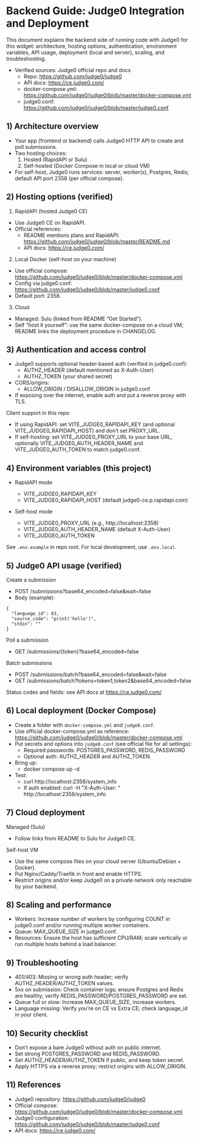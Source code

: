 # Backend Guide: Judge0 Integration and Deployment

This document explains the backend side of running code with Judge0 for this widget: architecture, hosting options, authentication, environment variables, API usage, deployment (local and server), scaling, and troubleshooting.

- Verified sources: Judge0 official repo and docs
  - Repo: https://github.com/judge0/judge0
  - API docs: https://ce.judge0.com/
  - docker-compose.yml: https://github.com/judge0/judge0/blob/master/docker-compose.yml
  - judge0.conf: https://github.com/judge0/judge0/blob/master/judge0.conf

## 1) Architecture overview

- Your app (frontend or backend) calls Judge0 HTTP API to create and poll submissions.
- Two hosting choices:
  1) Hosted (RapidAPI or Sulu)
  2) Self-hosted (Docker Compose in local or cloud VM)
- For self-host, Judge0 runs services: server, worker(s), Postgres, Redis; default API port 2358 (per official compose).

## 2) Hosting options (verified)

1) RapidAPI (hosted Judge0 CE)
- Use Judge0 CE on RapidAPI.
- Official references:
  - README mentions plans and RapidAPI: https://github.com/judge0/judge0/blob/master/README.md
  - API docs: https://ce.judge0.com/

2) Local Docker (self-host on your machine)
- Use official compose: https://github.com/judge0/judge0/blob/master/docker-compose.yml
- Config via judge0.conf: https://github.com/judge0/judge0/blob/master/judge0.conf
- Default port: 2358.

3) Cloud
- Managed: Sulu (linked from README “Get Started”).
- Self “host it yourself”: use the same docker-compose on a cloud VM; README links the deployment procedure in CHANGELOG.

## 3) Authentication and access control

- Judge0 supports optional header-based auth (verified in judge0.conf):
  - AUTHZ_HEADER (default mentioned as X-Auth-User)
  - AUTHZ_TOKEN (your shared secret)
- CORS/origins:
  - ALLOW_ORIGIN / DISALLOW_ORIGIN in judge0.conf
- If exposing over the internet, enable auth and put a reverse proxy with TLS.

Client support in this repo
- If using RapidAPI: set VITE_JUDGE0_RAPIDAPI_KEY (and optional VITE_JUDGE0_RAPIDAPI_HOST) and don’t set PROXY_URL.
- If self-hosting: set VITE_JUDGE0_PROXY_URL to your base URL, optionally VITE_JUDGE0_AUTH_HEADER_NAME and VITE_JUDGE0_AUTH_TOKEN to match judge0.conf.

## 4) Environment variables (this project)

- RapidAPI mode
  - VITE_JUDGE0_RAPIDAPI_KEY
  - VITE_JUDGE0_RAPIDAPI_HOST (default judge0-ce.p.rapidapi.com)

- Self-host mode
  - VITE_JUDGE0_PROXY_URL (e.g., http://localhost:2358)
  - VITE_JUDGE0_AUTH_HEADER_NAME (default X-Auth-User)
  - VITE_JUDGE0_AUTH_TOKEN

See `.env.example` in repo root. For local development, use `.env.local`.

## 5) Judge0 API usage (verified)

Create a submission
- POST /submissions?base64_encoded=false&wait=false
- Body (example):
```
{
  "language_id": 63,
  "source_code": "print('hello')",
  "stdin": ""
}
```

Poll a submission
- GET /submissions/{token}?base64_encoded=false

Batch submissions
- POST /submissions/batch?base64_encoded=false&wait=false
- GET /submissions/batch?tokens=token1,token2&base64_encoded=false

Status codes and fields: see API docs at https://ce.judge0.com/

## 6) Local deployment (Docker Compose)

- Create a folder with `docker-compose.yml` and `judge0.conf`.
- Use official docker-compose.yml as reference: https://github.com/judge0/judge0/blob/master/docker-compose.yml
- Put secrets and options into `judge0.conf` (see official file for all settings):
  - Required passwords: POSTGRES_PASSWORD, REDIS_PASSWORD
  - Optional auth: AUTHZ_HEADER and AUTHZ_TOKEN
- Bring up:
  - docker compose up -d
- Test:
  - curl http://localhost:2358/system_info
  - If auth enabled: curl -H "X-Auth-User: <token>" http://localhost:2358/system_info

## 7) Cloud deployment

Managed (Sulu)
- Follow links from README to Sulu for Judge0 CE.

Self-host VM
- Use the same compose files on your cloud server (Ubuntu/Debian + Docker).
- Put Nginx/Caddy/Traefik in front and enable HTTPS.
- Restrict origins and/or keep Judge0 on a private network only reachable by your backend.

## 8) Scaling and performance

- Workers: Increase number of workers by configuring COUNT in judge0.conf and/or running multiple worker containers.
- Queue: MAX_QUEUE_SIZE in judge0.conf.
- Resources: Ensure the host has sufficient CPU/RAM; scale vertically or run multiple hosts behind a load balancer.

## 9) Troubleshooting

- 401/403: Missing or wrong auth header; verify AUTHZ_HEADER/AUTHZ_TOKEN values.
- 5xx on submission: Check container logs; ensure Postgres and Redis are healthy; verify REDIS_PASSWORD/POSTGRES_PASSWORD are set.
- Queue full or slow: Increase MAX_QUEUE_SIZE, increase workers.
- Language missing: Verify you’re on CE vs Extra CE; check language_id in your client.

## 10) Security checklist

- Don’t expose a bare Judge0 without auth on public internet.
- Set strong POSTGRES_PASSWORD and REDIS_PASSWORD.
- Set AUTHZ_HEADER/AUTHZ_TOKEN if public, and keep token secret.
- Apply HTTPS via a reverse proxy; restrict origins with ALLOW_ORIGIN.

## 11) References

- Judge0 repository: https://github.com/judge0/judge0
- Official compose: https://github.com/judge0/judge0/blob/master/docker-compose.yml
- Judge0 configuration: https://github.com/judge0/judge0/blob/master/judge0.conf
- API docs: https://ce.judge0.com/
